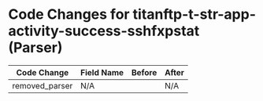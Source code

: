 # Code Changes for titanftp-t-str-app-activity-success-sshfxpstat (Parser)

| Code Change | Field Name | Before | After |
|-------------|------------|--------|-------|
| removed_parser | N/A |  | N/A |